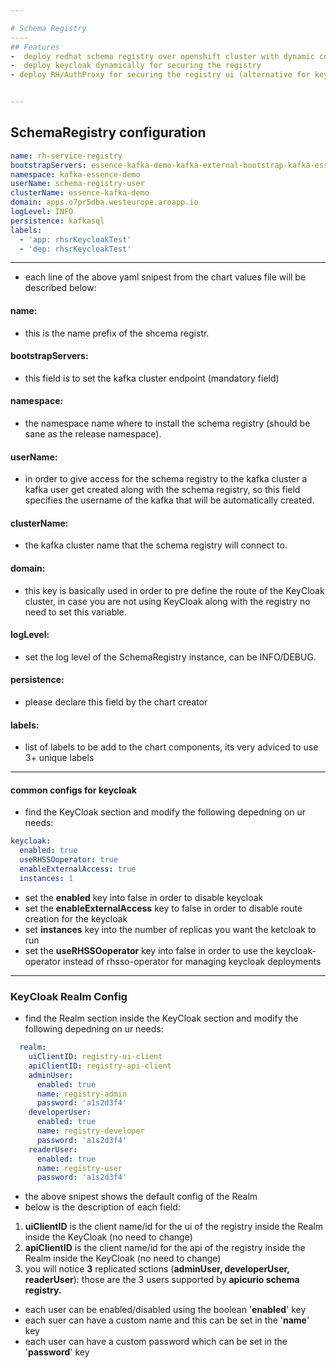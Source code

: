 ```yaml
---

# Schema Registry
----
## Features
-  deploy redhat schema registry over openshift cluster with dynamic configuration
-  deploy keycloak dynamically for securing the registry
- deploy RH/AuthProxy for securing the registry ui (alternative for keycloak)


---
```

## SchemaRegistry configuration

```yaml
name: rh-service-registry
bootstrapServers: essence-kafka-demo-kafka-external-bootstrap-kafka-essence-demo.apps.o7pr5dba.westeurope.aroapp.io:443
namespace: kafka-essence-demo
userName: schema-registry-user
clusterName: essence-kafka-demo
domain: apps.o7pr5dba.westeurope.aroapp.io
logLevel: INFO
persistence: kafkasql
labels:
  - 'app: rhsrKeycloakTest'
  - 'dep: rhsrKeycloakTest' 
```
---
- each line of the above yaml snipest from the chart values file will be described below:

#### name:
- this is the name prefix of the shcema registr.

#### bootstrapServers:
- this field is to set the kafka cluster endpoint (mandatory field)

#### namespace:
- the namespace name where to install the schema registry (should be sane as the release namespace).

#### userName:
- in order to give access for the schema registry to the kafka cluster a kafka user get created along with the schema registry, so this field specifies the username of the kafka that will be automatically created.

#### clusterName:
- the kafka cluster name that the schema registry will connect to.

#### domain:
- this key is basically used in order to pre define the route of the KeyCloak cluster, in case you are not using KeyCloak along with the registry no need to set this variable.

#### logLevel:
- set the log level of the SchemaRegistry instance, can be INFO/DEBUG.

#### persistence:
- please declare this field by the chart creator

#### labels:
- list of labels to be add to the chart components, its very adviced to use 3+ unique labels

----

#### common configs for keycloak
- find the KeyCloak section and modify the following depedning on ur needs:
```yaml
keycloak:
  enabled: true
  useRHSSOoperator: true
  enableExternalAccess: true
  instances: 1
```
- set the **enabled** key into false in order to disable keycloak
- set the **enableExternalAccess** key to false in order to disable route creation for the keycloak
- set **instances** key into the number of replicas you want the ketcloak to run
- set the  **useRHSSOoperator** key into false in order to use the keycloak-operator instead of rhsso-operator for managing keycloak deployments
---

### KeyCloak Realm Config
- find the Realm section inside the KeyCloak section and modify the following depedning on ur needs:
```yaml
  realm:
    uiClientID: registry-ui-client
    apiClientID: registry-api-client
    adminUser:
      enabled: true
      name: registry-admin
      password: 'a1s2d3f4'
    developerUser:
      enabled: true
      name: registry-developer
      password: 'a1s2d3f4'
    readerUser:
      enabled: true
      name: registry-user
      password: 'a1s2d3f4'
```
- the above snipest shows the default config of the Realm
- below is the description of each field:
1) **uiClientID** is the client name/id for the ui of the registry inside the Realm inside the KeyCloak (no need to change)
2) **apiClientID** is the client name/id for the api of the registry inside the Realm inside the KeyCloak (no need to change)
3) you will notice **3** replicated sctions (**adminUser, developerUser, readerUser**):
those are the 3 users supported by **apicurio schema registry.**
- each user can be enabled/disabled using the boolean '**enabled**' key
- each suer can have a custom name and this can be set in the '**name**' key
- each user can have a custom password which can be set in the '**password**' key
